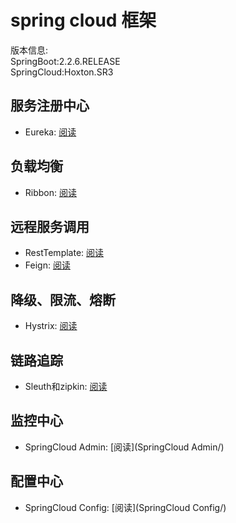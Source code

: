 # spring cloud 框架
版本信息:   
SpringBoot:2.2.6.RELEASE   
SpringCloud:Hoxton.SR3   

## 服务注册中心
- Eureka: [阅读](Eureka/)

## 负载均衡
- Ribbon: [阅读](Ribbon/)

## 远程服务调用
- RestTemplate: [阅读](RestTemplate/)
- Feign: [阅读](Feign/)

## 降级、限流、熔断
- Hystrix: [阅读](Hystrix/)

## 链路追踪
- Sleuth和zipkin: [阅读](Sleuth&zipkin/)

## 监控中心
- SpringCloud Admin: [阅读](SpringCloud Admin/)

## 配置中心
- SpringCloud Config: [阅读](SpringCloud Config/)
